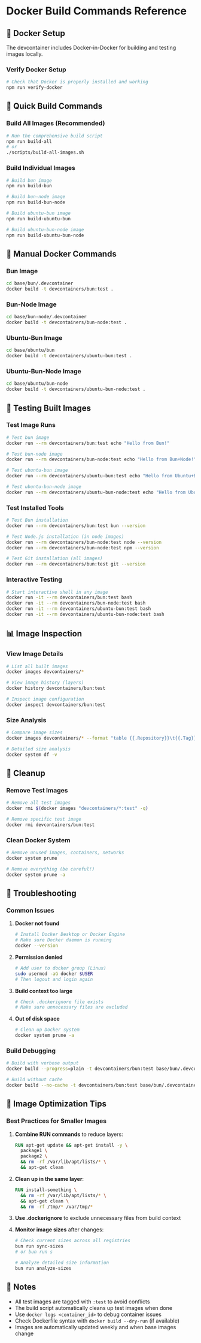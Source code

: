# Docker Build Commands Reference

## 🐳 Docker Setup

The devcontainer includes Docker-in-Docker for building and testing images locally.

### Verify Docker Setup

```bash
# Check that Docker is properly installed and working
npm run verify-docker
```

## 🚀 Quick Build Commands

### Build All Images (Recommended)

```bash
# Run the comprehensive build script
npm run build-all
# or
./scripts/build-all-images.sh
```

### Build Individual Images

```bash
# Build bun image
npm run build-bun

# Build bun-node image
npm run build-bun-node

# Build ubuntu-bun image
npm run build-ubuntu-bun

# Build ubuntu-bun-node image
npm run build-ubuntu-bun-node
```

## 🔧 Manual Docker Commands

### Bun Image

```bash
cd base/bun/.devcontainer
docker build -t devcontainers/bun:test .
```

### Bun-Node Image

```bash
cd base/bun-node/.devcontainer
docker build -t devcontainers/bun-node:test .
```

### Ubuntu-Bun Image

```bash
cd base/ubuntu/bun
docker build -t devcontainers/ubuntu-bun:test .
```

### Ubuntu-Bun-Node Image

```bash
cd base/ubuntu/bun-node
docker build -t devcontainers/ubuntu-bun-node:test .
```

## 🧪 Testing Built Images

### Test Image Runs

```bash
# Test bun image
docker run --rm devcontainers/bun:test echo "Hello from Bun!"

# Test bun-node image
docker run --rm devcontainers/bun-node:test echo "Hello from Bun+Node!"

# Test ubuntu-bun image
docker run --rm devcontainers/ubuntu-bun:test echo "Hello from Ubuntu+Bun!"

# Test ubuntu-bun-node image
docker run --rm devcontainers/ubuntu-bun-node:test echo "Hello from Ubuntu+Bun+Node!"
```

### Test Installed Tools

```bash
# Test Bun installation
docker run --rm devcontainers/bun:test bun --version

# Test Node.js installation (in node images)
docker run --rm devcontainers/bun-node:test node --version
docker run --rm devcontainers/bun-node:test npm --version

# Test Git installation (all images)
docker run --rm devcontainers/bun:test git --version
```

### Interactive Testing

```bash
# Start interactive shell in any image
docker run -it --rm devcontainers/bun:test bash
docker run -it --rm devcontainers/bun-node:test bash
docker run -it --rm devcontainers/ubuntu-bun:test bash
docker run -it --rm devcontainers/ubuntu-bun-node:test bash
```

## 📊 Image Inspection

### View Image Details

```bash
# List all built images
docker images devcontainers/*

# View image history (layers)
docker history devcontainers/bun:test

# Inspect image configuration
docker inspect devcontainers/bun:test
```

### Size Analysis

```bash
# Compare image sizes
docker images devcontainers/* --format "table {{.Repository}}\t{{.Tag}}\t{{.Size}}"

# Detailed size analysis
docker system df -v
```

## 🧹 Cleanup

### Remove Test Images

```bash
# Remove all test images
docker rmi $(docker images "devcontainers/*:test" -q)

# Remove specific test image
docker rmi devcontainers/bun:test
```

### Clean Docker System

```bash
# Remove unused images, containers, networks
docker system prune

# Remove everything (be careful!)
docker system prune -a
```

## 🐛 Troubleshooting

### Common Issues

1. **Docker not found**

   ```bash
   # Install Docker Desktop or Docker Engine
   # Make sure Docker daemon is running
   docker --version
   ```

2. **Permission denied**

   ```bash
   # Add user to docker group (Linux)
   sudo usermod -aG docker $USER
   # Then logout and login again
   ```

3. **Build context too large**

   ```bash
   # Check .dockerignore file exists
   # Make sure unnecessary files are excluded
   ```

4. **Out of disk space**
   ```bash
   # Clean up Docker system
   docker system prune -a
   ```

### Build Debugging

```bash
# Build with verbose output
docker build --progress=plain -t devcontainers/bun:test base/bun/.devcontainer

# Build without cache
docker build --no-cache -t devcontainers/bun:test base/bun/.devcontainer
```

## 🎯 Image Optimization Tips

### Best Practices for Smaller Images

1. **Combine RUN commands** to reduce layers:

   ```dockerfile
   RUN apt-get update && apt-get install -y \
     package1 \
     package2 \
     && rm -rf /var/lib/apt/lists/* \
     && apt-get clean
   ```

2. **Clean up in the same layer**:

   ```dockerfile
   RUN install-something \
     && rm -rf /var/lib/apt/lists/* \
     && apt-get clean \
     && rm -rf /tmp/* /var/tmp/*
   ```

3. **Use .dockerignore** to exclude unnecessary files from build context

4. **Monitor image sizes** after changes:

   ```bash
   # Check current sizes across all registries
   bun run sync-sizes
   # or bun run s
   
   # Analyze detailed size information
   bun run analyze-sizes
   ```

## 📝 Notes

- All test images are tagged with `:test` to avoid conflicts
- The build script automatically cleans up test images when done
- Use `docker logs <container_id>` to debug container issues
- Check Dockerfile syntax with `docker build --dry-run` (if available)
- Images are automatically updated weekly and when base images change
